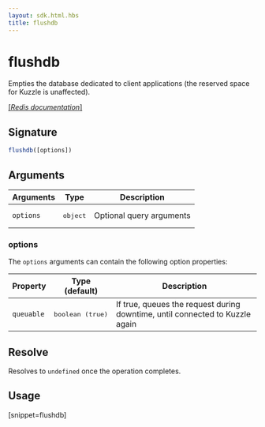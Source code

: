 ```yaml
---
layout: sdk.html.hbs
title: flushdb
---
```


# flushdb

Empties the database dedicated to client applications (the reserved space for Kuzzle is unaffected).

[[_Redis documentation_]](https://redis.io/commands/flushdb)

## Signature

```js
flushdb([options])
```

## Arguments

| Arguments    | Type    | Description |
|--------------|---------|-------------|
| ``options`` | <pre>object</pre> | Optional query arguments |

### options

The `options` arguments can contain the following option properties:

| Property   | Type (default)   | Description                       |
| ---------- | ------- | --------------------------------- |
| `queuable` | <pre>boolean (true)</pre> | If true, queues the request during downtime, until connected to Kuzzle again |

## Resolve

Resolves to `undefined` once the operation completes.

## Usage

[snippet=flushdb]
